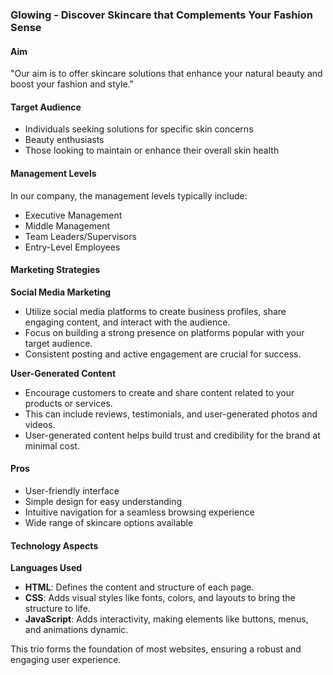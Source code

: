 ### Glowing - Discover Skincare that Complements Your Fashion Sense

#### Aim
"Our aim is to offer skincare solutions that enhance your natural beauty and boost your fashion and style."

#### Target Audience
- Individuals seeking solutions for specific skin concerns
- Beauty enthusiasts
- Those looking to maintain or enhance their overall skin health

#### Management Levels
In our company, the management levels typically include:
- Executive Management
- Middle Management
- Team Leaders/Supervisors
- Entry-Level Employees

#### Marketing Strategies

**Social Media Marketing**
- Utilize social media platforms to create business profiles, share engaging content, and interact with the audience.
- Focus on building a strong presence on platforms popular with your target audience.
- Consistent posting and active engagement are crucial for success.

**User-Generated Content**
- Encourage customers to create and share content related to your products or services.
- This can include reviews, testimonials, and user-generated photos and videos.
- User-generated content helps build trust and credibility for the brand at minimal cost.

#### Pros
- User-friendly interface
- Simple design for easy understanding
- Intuitive navigation for a seamless browsing experience
- Wide range of skincare options available

#### Technology Aspects

**Languages Used**
- **HTML**: Defines the content and structure of each page.
- **CSS**: Adds visual styles like fonts, colors, and layouts to bring the structure to life.
- **JavaScript**: Adds interactivity, making elements like buttons, menus, and animations dynamic.

This trio forms the foundation of most websites, ensuring a robust and engaging user experience.
